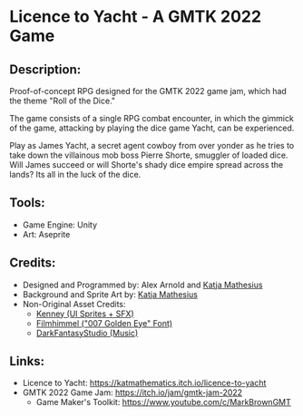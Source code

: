 # Licence to Yacht - A GMTK 2022 Game

## Description:
Proof-of-concept RPG designed for the GMTK 2022 game jam, which had the theme "Roll of the Dice."

The game consists of a single RPG combat encounter, in which the gimmick of the game, attacking by playing the dice game Yacht, can be experienced. 

Play as James Yacht, a secret agent cowboy from over yonder as he tries to take down the villainous mob boss Pierre Shorte, smuggler of loaded dice. Will James succeed or will Shorte's shady dice empire spread across the lands? Its all in the luck of the dice.

## Tools:
- Game Engine: Unity
- Art: Aseprite

## Credits:
- Designed and Programmed by: Alex Arnold and [Katja Mathesius](https://twitter.com/Kat_Mathematics)
- Background and Sprite Art by: [Katja Mathesius](https://twitter.com/Kat_Mathematics)
- Non-Original Asset Credits: 
   - [Kenney (UI Sprites + SFX)](https://www.kenney.nl/assets?q=ui)
   - [Filmhimmel ("007 Golden Eye" Font)](https://www.dafont.com/filmhimmel.d736)
   - [DarkFantasyStudio (Music)](http://darkfantasystudio.com/)

## Links: 
- Licence to Yacht: https://katmathematics.itch.io/licence-to-yacht
- GMTK 2022 Game Jam: https://itch.io/jam/gmtk-jam-2022
   - Game Maker's Toolkit: https://www.youtube.com/c/MarkBrownGMT
